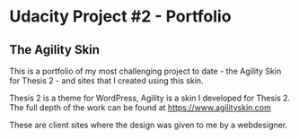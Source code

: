 # Udacity Project #2 - Portfolio
## The Agility Skin 

This is a portfolio of my most challenging project to date - the Agility Skin for Thesis 2 - and sites that I created using this skin.

Thesis 2 is a theme for WordPress, Agility is a skin I developed for Thesis 2.  The full depth of the work can be found at https://www.agilityskin.com

These are client sites where the design was given to me by a webdesigner.
